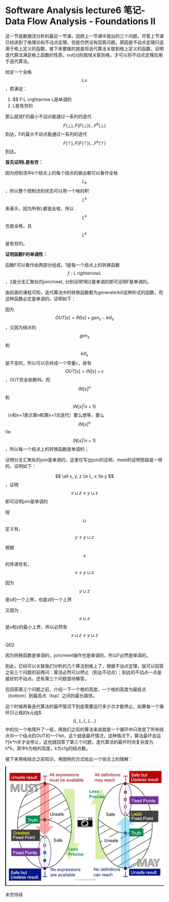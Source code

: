 # Software Analysis lecture6 笔记-Data Flow Analysis - Foundations II

这一节是数据流分析的最后一节课，回顾上一节课中提出的三个问题，尽管上节课已经讲到了格理论和不动点定理，但是仍然没有回答问题。原因是不动点定理只适用于格上定义的函数，接下来要做的就是将迭代算法关联到格上定义的函数，证明迭代算法满足格上函数的性质，out[s]的值域关联到格，才可以将不动点定理应用于迭代算法。

给定一个全格 $$ L \le $$，若满足：

1. $$ F:L \rightarrow L是单调的
2. L是有穷的

那么就说F的最小不动点能通过一系列的迭代 $$ F(\bot), F(F(\bot))...F^k(\bot) $$ 到达，F的最大不动点能通过一系列的迭代 $$ F(\top), F(F(\top))...F^k(\top) $$ 到达。

**首先证明L是有穷：**

因为控制流中k个结点上的每个结点的输出都可以看作全格 $$ L_k $$，所以整个控制流的状态可以用一个格的积 $$ L^k $$ 来表示，因为所有L都是全格，所以 $$ L^k $$ 也是全格，且 $$ L^k $$ 是有穷的。

**证明函数F的单调性：**

函数F可以看作由两部分组成，1是每一个结点上的转换函数 $$ f:L \ rightarrow L $$，2是分支汇聚处的join/meet, 分别证明1和2是单调的即可证明F是单调的。

由前面的课程可知，迭代算法中的转换函数都为generate/kill这种形式的函数，而这种函数必定是单调的。证明如下：

因为 $$ OUT[s] = IN[s] + gen_s - kill_s $$，又因为结点的 $$ gen_s $$ 和 $$ kill_s $$ 是不变的，所以可以合并成一个常量c，故有 $$ OUT[s] = IN[s] + c $$，OUT完全依赖IN，而 $$ IN[s]^n $$ 和 $$ IN[s]^\{n+1\} $$ （n和n+1表示第n和第n+1次迭代）要么想等，要么 $$ IN[s]^n $$ \le $$ IN[s]^\{n+1\} $$，所以每一个结点上的转换函数是单调的；

证明分支汇聚处的join是单调的，这里仅写出join的证明，meet的证明思路是一样的，证明如下：

$$ \all x, y, z \in L, x \le y $$，证明 $$ x \sqcup z \le y \sqcup z $$ 即可证明join是单调的

按 $$ \sqcup $$ 定义有， $$ y \le y \sqcup z $$

根据 $$ \le $$ 的传递性有， $$ x \le y \sqcup z $$

因为 $$ y \sqcup z $$ 是x的一个上界，也是z的一个上界

又因为 $$ x \sqcup z $$ 是x和z的最小上界，所以必然有 $$ x \sqcup z \le y \sqcup z $$

QED

因为转换函数是单调的，join/meet操作也是单调的，所以F必然是单调的。

到此，已经可以关联我们分析的几个算法到格上了，根据不动点定理，就可以回答之前三个问题的前两问：算法必然可以停止（到达不动点）；到达的不动点一点是最好的不动点。还有第三个问题亟待解答。

在回答第三个问题之前，介绍一下一个格的高度，一个格的高度为最低点（bottom）到最高点（top）之间的最长路径。



这个时候再看迭代算法的最坏情况下到底需要运行多少次才能停止。如果每一个循环只让格的k元组$$$ (L, L, L, L...) $$ 中的仅一个格爬升了一层，用我们之前的算法来说就是一个循环中只改变了所有结点中一个结点的OUT的一个bit，这个就是最坏情况，这种情况下，算法最坏会运行k\*h步才会停止，这也就回答了第三个问题，迭代算法的最坏时间复杂度为h\*k，其中h为格的高度，k为cfg的结点数。

接下来用格结合之前知识，用图例的方式给出一个综合上的理解：

![](20200524182305.jpg)

未完待续

